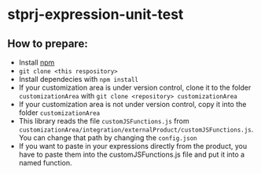 # stprj-expression-unit-test
## How to prepare:
- Install [npm](https://www.npmjs.com/get-npm)
- ```git clone <this respository>```
- Install dependecies with ```npm install```
- If your customization area is under version control, clone it to the folder ```customizationArea``` with ```git clone <repository> customizationArea```
- If your customization area is not under version control, copy it into the folder ```customizationArea```
- This library reads the file ```customJSFunctions.js``` from ```customizationArea/integration/externalProduct/customJSFunctions.js```. You can change that path by changing the ```config.json```
- If you want to paste in your expressions directly from the product, you have to paste them into the customJSFunctions.js file and put it into a named function.
